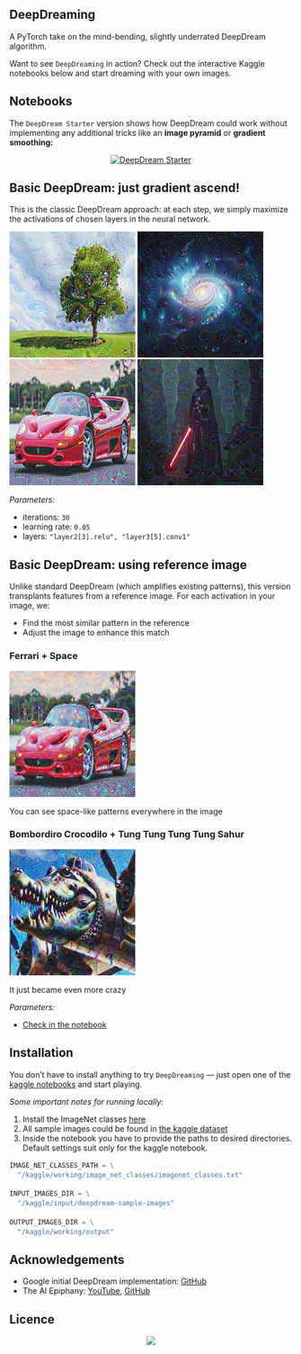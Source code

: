 ## DeepDreaming

A PyTorch take on the mind-bending, slightly underrated DeepDream algorithm.


Want to see `DeepDreaming` in action? Check out the interactive Kaggle notebooks below and start dreaming with your own images.

## Notebooks
The `DeepDream Starter` version shows how DeepDream could work without implementing any additional tricks like an **image pyramid** or **gradient smoothing:**
<div align="center">
  <a href="https://www.kaggle.com/code/vladislavlassa/deepdream-starter">
    <img src="https://img.shields.io/badge/Kaggle-DeepDream%20Starter-blue?logo=kaggle"
    alt="DeepDream Starter"/>
  </a>
</div>

## Basic DeepDream: just gradient ascend!
This is the classic DeepDream approach: at each step, we simply maximize the activations of chosen layers in the neural network.

![](assets/tree.png) ![](assets/space.jpeg)
![](assets/ferrari.jpg) ![](assets/dart_vader.jpeg)

*Parameters:*
- iterations: `30`
- learning rate: `0.05`
- layers: `"layer2[3].relu", "layer3[5].conv1"`

## Basic DeepDream: using reference image
Unlike standard DeepDream (which amplifies existing patterns), this version transplants features from a reference image. For each activation in your image, we:
*  Find the most similar pattern in the reference
*  Adjust the image to enhance this match

### Ferrari + Space
![](assets/ferrari_space_reference.png)

You can see space-like patterns everywhere in the image
### Bombordiro Crocodilo + Tung Tung Tung Tung Sahur
![](assets/crocodilo_sahur_reference.png)

It just became even more crazy

*Parameters:*
- [Check in the notebook](deepdream-starter.ipynb)

## Installation
You don’t have to install anything to try `DeepDreaming` — just open one of the [kaggle notebooks](#notebooks) and start playing.

*Some important notes for running locally:*
1. Install the ImageNet classes [here](https://gist.github.com/4e1342c10a71981d0b491e1b8227328b.git)
2. All sample images could be found in [the kaggle dataset](https://www.kaggle.com/datasets/vladislavlassa/deepdream-sample-images)
3. Inside the notebook you have to provide the paths to desired directories. Default settings suit only for the kaggle notebook.
```python
IMAGE_NET_CLASSES_PATH = \
  "/kaggle/working/image_net_classes/imagenet_classes.txt"

INPUT_IMAGES_DIR = \
  "/kaggle/input/deepdream-sample-images"

OUTPUT_IMAGES_DIR = \
  "/kaggle/working/output"
```

## Acknowledgements
- Google initial DeepDream implementation: [GitHub](https://github.com/google/deepdream/tree/master)
- The AI Epiphany: [YouTube](https://www.youtube.com/@TheAIEpiphany), [GitHub](https://github.com/gordicaleksa/pytorch-deepdream)

## Licence
<div align="center">
    <a href="https://github.com/Lassa30/deepdreaming/blob/main/LICENSE">
        <img src="https://img.shields.io/badge/License-MIT-blue.svg">
    </a>
</div>
